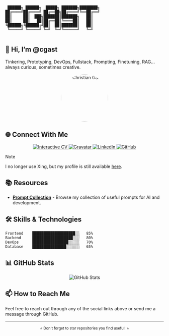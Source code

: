 ```

 ██████╗ ██████╗  █████╗ ███████╗████████╗
██╔════╝██╔════╝ ██╔══██╗██╔════╝╚══██╔══╝
██║     ██║  ███╗███████║███████╗   ██║   
██║     ██║   ██║██╔══██║╚════██║   ██║   
╚██████╗╚██████╔╝██║  ██║███████║   ██║   
 ╚═════╝ ╚═════╝ ╚═╝  ╚═╝╚══════╝   ╚═╝   
 
```

## 👋 Hi, I’m @cgast

Tinkering, Prototyping, DevOps, Fullstack, Prompting, Finetuning, RAG... always curious, sometimes creative.

<div align="center">
  <img src="https://www.cgast.de/static/img/cgast_small.png" alt="Christian Gast" width="150" style="border-radius: 50%;" />
</div>

## 🌐 Connect With Me

<p align="center">
  <a href="https://www.cgast.de">
    <img src="https://img.shields.io/badge/Interactive_CV-1095c1?style=for-the-badge&logo=read-the-docs&logoColor=white" alt="Interactive CV" />
  </a>
  <a href="https://gravatar.com/cgast">
    <img src="https://img.shields.io/badge/Gravatar-1E8CBE?style=for-the-badge&logo=gravatar&logoColor=white" alt="Gravatar" />
  </a>
  <a href="https://www.linkedin.com/in/cgast/">
    <img src="https://img.shields.io/badge/LinkedIn-0077B5?style=for-the-badge&logo=linkedin&logoColor=white" alt="LinkedIn" />
  </a>
  <a href="https://github.com/cgast">
    <img src="https://img.shields.io/badge/GitHub-181717?style=for-the-badge&logo=github&logoColor=white" alt="GitHub" />
  </a>
</p>

> [!NOTE]
> I no longer use Xing, but my profile is still available [here](https://www.xing.com/profile/Christian_Gast).

## 📚 Resources

- [**Prompt Collection**](https://cgast.github.io/prompts/) - Browse my collection of useful prompts for AI and development.

## 🛠️ Skills & Technologies

```text
Frontend    ███████████████████░░   85%
Backend     ██████████████████░░░   80%
DevOps      ████████████████░░░░░   70%
Database    ███████████████░░░░░░   65%
```

## 📊 GitHub Stats

<div align="center">
  <img src="https://github-readme-stats.vercel.app/api?username=cgast&show_icons=true&theme=tokyonight" alt="GitHub Stats" />
</div>

## 📫 How to Reach Me

Feel free to reach out through any of the social links above or send me a message through GitHub.

---

<div align="center">
  <sub>⭐ Don't forget to star repositories you find useful! ⭐</sub>
</div>
